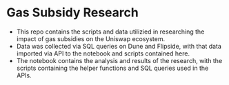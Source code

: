 # Gas Subsidy Research

- This repo contains the scripts and data utilizied in researching the impact of gas subsidies on the Uniswap ecosystem.
- Data was collected via SQL queries on Dune and Flipside, with that data imported via API to the notebook and scripts contained here.
- The notebook contains the analysis and results of the research, with the scripts containing the helper functions and SQL queries used in the APIs.
